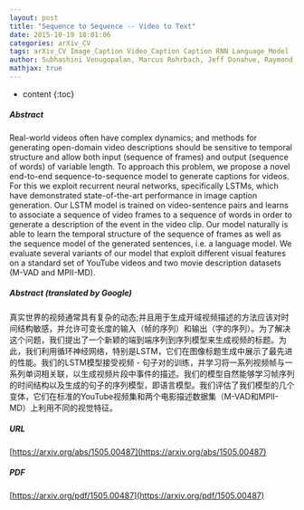 ```yaml
---
layout: post
title: "Sequence to Sequence -- Video to Text"
date: 2015-10-19 18:01:06
categories: arXiv_CV
tags: arXiv_CV Image_Caption Video_Caption Caption RNN Language_Model
author: Subhashini Venugopalan, Marcus Rohrbach, Jeff Donahue, Raymond Mooney, Trevor Darrell, Kate Saenko
mathjax: true
---
```


* content
{:toc}

##### Abstract
Real-world videos often have complex dynamics; and methods for generating open-domain video descriptions should be sensitive to temporal structure and allow both input (sequence of frames) and output (sequence of words) of variable length. To approach this problem, we propose a novel end-to-end sequence-to-sequence model to generate captions for videos. For this we exploit recurrent neural networks, specifically LSTMs, which have demonstrated state-of-the-art performance in image caption generation. Our LSTM model is trained on video-sentence pairs and learns to associate a sequence of video frames to a sequence of words in order to generate a description of the event in the video clip. Our model naturally is able to learn the temporal structure of the sequence of frames as well as the sequence model of the generated sentences, i.e. a language model. We evaluate several variants of our model that exploit different visual features on a standard set of YouTube videos and two movie description datasets (M-VAD and MPII-MD).

##### Abstract (translated by Google)
真实世界的视频通常具有复杂的动态;并且用于生成开域视频描述的方法应该对时间结构敏感，并允许可变长度的输入（帧的序列）和输出（字的序列）。为了解决这个问题，我们提出了一个新颖的端到端序列到序列模型来生成视频的标题。为此，我们利用循环神经网络，特别是LSTM，它们在图像标题生成中展示了最先进的性能。我们的LSTM模型接受视频 - 句子对的训练，并学习将一系列视频帧与一系列单词相关联，以生成视频片段中事件的描述。我们的模型自然能够学习帧序列的时间结构以及生成的句子的序列模型，即语言模型。我们评估了我们模型的几个变体，它们在标准的YouTube视频集和两个电影描述数据集（M-VAD和MPII-MD）上利用不同的视觉特征。

##### URL
[https://arxiv.org/abs/1505.00487](https://arxiv.org/abs/1505.00487)

##### PDF
[https://arxiv.org/pdf/1505.00487](https://arxiv.org/pdf/1505.00487)

